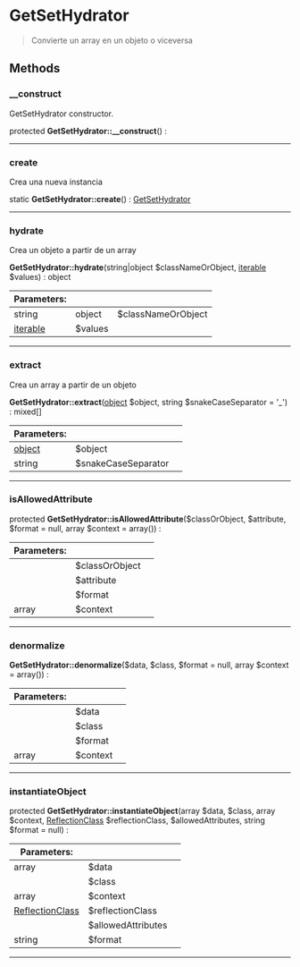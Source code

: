 
                                                                                                                                            
    
# GetSetHydrator


> Convierte un array en un objeto o viceversa
>
> 








## Methods

### __construct
GetSetHydrator constructor.


protected **GetSetHydrator::__construct**() : 



---


### create
Crea una nueva instancia


static **GetSetHydrator::create**() : [GetSetHydrator](../../../GetSetHydrator.md)



---


### hydrate
Crea un objeto a partir de un array


**GetSetHydrator::hydrate**(string|object $classNameOrObject, [iterable](../../../iterable.md) $values) : object


|Parameters: | | |
| --- | --- | --- |
|string|object |$classNameOrObject |  |
|[iterable](../../../iterable.md) |$values |  |

---


### extract
Crea un array a partir de un objeto


**GetSetHydrator::extract**([object](../../../object.md) $object, string $snakeCaseSeparator = &#039;_&#039;) : mixed[]


|Parameters: | | |
| --- | --- | --- |
|[object](../../../object.md) |$object |  |
|string |$snakeCaseSeparator |  |

---


### isAllowedAttribute



protected **GetSetHydrator::isAllowedAttribute**($classOrObject, $attribute, $format = null, array $context = array()) : 


|Parameters: | | |
| --- | --- | --- |
| |$classOrObject |  |
| |$attribute |  |
| |$format |  |
|array |$context |  |

---


### denormalize



**GetSetHydrator::denormalize**($data, $class, $format = null, array $context = array()) : 


|Parameters: | | |
| --- | --- | --- |
| |$data |  |
| |$class |  |
| |$format |  |
|array |$context |  |

---


### instantiateObject



protected **GetSetHydrator::instantiateObject**(array $data, $class, array $context, [ReflectionClass](../../../ReflectionClass.md) $reflectionClass, $allowedAttributes, string $format = null) : 


|Parameters: | | |
| --- | --- | --- |
|array |$data |  |
| |$class |  |
|array |$context |  |
|[ReflectionClass](../../../ReflectionClass.md) |$reflectionClass |  |
| |$allowedAttributes |  |
|string |$format |  |

---


                                                                                                                                                                                                                                                                                                                                                                                                            
    
                                                                                                                                                                                                                                                                             
                